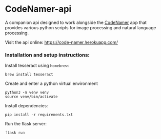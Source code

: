# CodeNamer-api

A companion api designed to work alongside the [CodeNamer](https://github.com/ethansaxenian/CodeNamer) app that provides
various python scripts for image processing and natural language processing.

Visit the api online: https://code-namer.herokuapp.com/

### Installation and setup instructions:

Install tesseract using `homebrew`:
```
brew install tesseract
```

Create and enter a python virtual environment
```
python3 -m venv venv
source venv/bin/activate
```

Install dependencies:
```
pip install -r requirements.txt
```

Run the flask server:
```
flask run
```
